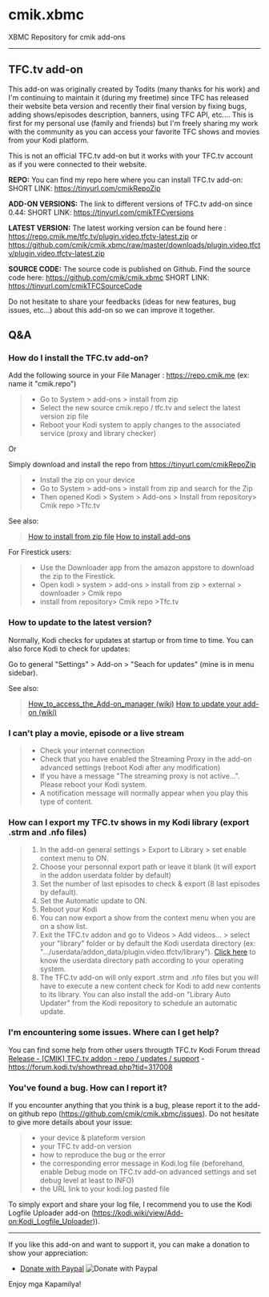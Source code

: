 # cmik.xbmc
XBMC Repository for cmik add-ons

---
## TFC.tv add-on
This add-on was originally created by Todits (many thanks for his work) and I'm continuing to maintain it (during my freetime) since TFC has released their website beta version and recently their final version by fixing bugs, adding shows/episodes description, banners, using TFC API, etc.... This is first for my personal use (family and friends) but I'm freely sharing my work with the community as you can access your favorite TFC shows and movies from your Kodi platform.

This is not an official TFC.tv add-on but it works with your TFC.tv account as if you were connected to their website.


**REPO:**
You can find my repo here where you can install TFC.tv add-on: 
SHORT LINK: https://tinyurl.com/cmikRepoZip

**ADD-ON VERSIONS:**
The link to different versions of TFC.tv add-on since 0.44:
SHORT LINK: https://tinyurl.com/cmikTFCversions

**LATEST VERSION:** 
The latest working version can be found here : https://repo.cmik.me/tfc.tv/plugin.video.tfctv-latest.zip 
or https://github.com/cmik/cmik.xbmc/raw/master/downloads/plugin.video.tfctv/plugin.video.tfctv-latest.zip

**SOURCE CODE:**
The source code is published on Github.
Find the source code here: https://github.com/cmik/cmik.xbmc
SHORT LINK: https://tinyurl.com/cmikTFCSourceCode

Do not hesitate to share your feedbacks (ideas for new features, bug issues, etc...) about this add-on so we can improve it together.


## Q&A

### How do I install the TFC.tv add-on?
Add the following source in your File Manager : https://repo.cmik.me  (ex: name it "cmik.repo")
>- Go to System > add-ons > install from zip
>- Select the new source cmik.repo / tfc.tv and select the latest version zip file
>- Reboot your Kodi system to apply changes to the associated service (proxy and library checker)

Or 

Simply download and install the repo from https://tinyurl.com/cmikRepoZip
>- Install the zip on your device
>- Go to System > add-ons > install from zip and search for the Zip
>- Then opened Kodi > System > Add-ons > Install from repository> Cmik repo >Tfc.tv

See also:
>[How to install from zip file](http://kodi.wiki/view/HOW-TO:Install%20add-ons%20from%20zip%20files)
>[How to install add-ons](http://kodi.wiki/view/HOW-TO:Install%20add-ons)

For Firestick users:
>- Use the Downloader app from the amazon appstore to download the zip to the Firestick.
>- Open kodi > system > add-ons > install from zip > external > downloader > Cmik repo
>- install from repository> Cmik repo >Tfc.tv


### How to update to the latest version?
Normally, Kodi checks for updates at startup or from time to time.
You can also force Kodi to check for updates:

Go to general "Settings" > Add-on > "Seach for updates" (mine is in menu sidebar).

See also:
>[How_to_access_the_Add-on_manager (wiki)](http://kodi.wiki/view/Add-on_manager#How_to_access_the_Add-on_manager)
>[How to update your add-on (wiki)](http://kodi.wiki/view/Add-on_manager#Updating)


### I can't play a movie, episode or a live stream
>- Check your internet connection
>- Check that you have enabled the Streaming Proxy in the add-on advanced settings (reboot Kodi after any modification)
>- If you have a message "The streaming proxy is not active...". Please reboot your Kodi system.
>- A notification message will normally appear when you play this type of content.


### How can I export my TFC.tv shows in my Kodi library (export .strm and .nfo files)
>1. In the add-on general settings > Export to Library > set enable context menu to ON.
>2. Choose your personnal export path or leave it blank (it will export in the addon userdata folder by default)
>3. Set the number of last episodes to check & export (8 last episodes by default).
>4. Set the Automatic update to ON.
>5. Reboot your Kodi
>6. You can now export a show from the context menu when you are on a show list.
>7. Exit the TFC.tv addon and go to Videos > Add videos... > select your "library" folder or by default the Kodi userdata directory (ex: ".../userdata/addon_data/plugin.video.tfctv/library").
[Click here](https://kodi.wiki/view/Userdata) to know the userdata directory path according to your operating system.
>7. The TFC.tv add-on will only export .strm and .nfo files but you will have to execute a new content check for Kodi to add new contents to its library. You can also install the add-on "Library Auto Updater" from the Kodi repository to schedule an automatic update.


### I'm encountering some issues. Where can I get help?
You can find some help from other users througth TFC.tv Kodi Forum thread [Release - [CMIK] TFC.tv addon - repo / updates / support](https://forum.kodi.tv/showthread.php?tid=317008) - https://forum.kodi.tv/showthread.php?tid=317008


### You've found a bug. How can I report it?
If you encounter anything that you think is a bug, please report it to the add-on github repo (https://github.com/cmik/cmik.xbmc/issues). 
Do not hesitate to give more details about your issue: 
>- your device & plateform version
>- your TFC.tv add-on version
>- how to reproduce the bug or the error
>- the corresponding error message in Kodi.log file (beforehand, enable Debug mode on TFC.tv add-on advanced settings and set debug level at least to INFO)
>- the URL link to your kodi.log pasted file

To simply export and share your log file, I recommend you to use the Kodi Logfile Uploader add-on (https://kodi.wiki/view/Add-on:Kodi_Logfile_Uploader)).



---

If you like this add-on and want to support it, you can make a donation to show your appreciation:
- [Donate with Paypal](https://www.paypal.com/cgi-bin/webscr?cmd=_donations&business=Q8DETSCYJDR7E&currency_code=EUR&source=url)
![Donate with Paypal](https://www.cmik.me/img/donate_paypal.png)


Enjoy mga Kapamilya!
